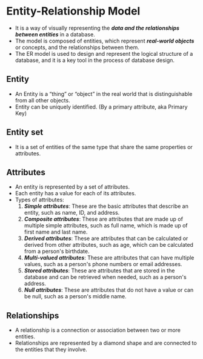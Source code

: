 # Entity-Relationship Model

 - It is a way of visually representing the ***data and the relationships between entities*** in a database. 
 - The model is composed of entities, which represent ***real-world objects*** or concepts, and the relationships between them.
 - The ER model is used to design and represent the logical structure of a database, and it is a key tool in the process of database design.


## Entity

- An Entity is a “thing” or “object” in the real world that is distinguishable from all other objects.
- Entity can be uniquely identified. (By a primary attribute, aka Primary Key)


## Entity set

- It is a set of entities of the same type that share the same properties or attributes.


## Attributes

- An entity is represented by a set of attributes.
- Each entity has a value for each of its attributes.
- Types of attributes:
    1. ***Simple attributes***: These are the basic attributes that describe an entity, such as name, ID, and address.
    2. ***Composite attributes***: These are attributes that are made up of multiple simple attributes, such as full name, which is made up of first name and last name.
    3. ***Derived attributes***: These are attributes that can be calculated or derived from other attributes, such as age, which can be calculated from a person's birthdate.
    4. ***Multi-valued attributes***: These are attributes that can have multiple values, such as a person's phone numbers or email addresses.
    5. ***Stored attributes***: These are attributes that are stored in the database and can be retrieved when needed, such as a person's address.
    6. ***Null attributes***: These are attributes that do not have a value or can be null, such as a person's middle name.


## Relationships

- A relationship is a connection or association between two or more entities. 
- Relationships are represented by a diamond shape and are connected to the entities that they involve.


